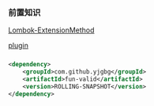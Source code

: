 ### 前置知识
[Lombok-ExtensionMethod](https://projectlombok.org/features/experimental/ExtensionMethod)

[plugin](https://github.com/mplushnikov/lombok-intellij-plugin/files/5505383/lombok-plugin-0.34-EAP.zip)
### 
```xml
<dependency>
    <groupId>com.github.yjgbg</groupId>
    <artifactId>fun-valid</artifactId>
    <version>ROLLING-SNAPSHOT</version>
</dependency>
```